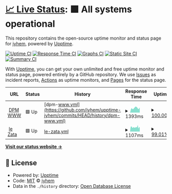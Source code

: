 # [📈 Live Status](https://demo.upptime.js.org): <!--live status--> **🟩 All systems operational**

This repository contains the open-source uptime monitor and status page for [jyhem](https://demo.upptime.js.org), powered by [Upptime](https://github.com/upptime/upptime).

[![Uptime CI](https://github.com/jyhem/upptime-jyhem/workflows/Uptime%20CI/badge.svg)](https://github.com/jyhem/upptime-jyhem/actions?query=workflow%3A%22Uptime+CI%22)
[![Response Time CI](https://github.com/jyhem/upptime-jyhem/workflows/Response%20Time%20CI/badge.svg)](https://github.com/jyhem/upptime-jyhem/actions?query=workflow%3A%22Response+Time+CI%22)
[![Graphs CI](https://github.com/jyhem/upptime-jyhem/workflows/Graphs%20CI/badge.svg)](https://github.com/jyhem/upptime-jyhem/actions?query=workflow%3A%22Graphs+CI%22)
[![Static Site CI](https://github.com/jyhem/upptime-jyhem/workflows/Static%20Site%20CI/badge.svg)](https://github.com/jyhem/upptime-jyhem/actions?query=workflow%3A%22Static+Site+CI%22)
[![Summary CI](https://github.com/jyhem/upptime-jyhem/workflows/Summary%20CI/badge.svg)](https://github.com/jyhem/upptime-jyhem/actions?query=workflow%3A%22Summary+CI%22)

With [Upptime](https://upptime.js.org), you can get your own unlimited and free uptime monitor and status page, powered entirely by a GitHub repository. We use [Issues](https://github.com/jyhem/upptime-jyhem/issues) as incident reports, [Actions](https://github.com/jyhem/upptime-jyhem/actions) as uptime monitors, and [Pages](https://demo.upptime.js.org) for the status page.

<!--start: status pages-->
<!-- This summary is generated by Upptime (https://github.com/upptime/upptime) -->
<!-- Do not edit this manually, your changes will be overwritten -->
<!-- prettier-ignore -->
| URL | Status | History | Response Time | Uptime |
| --- | ------ | ------- | ------------- | ------ |
| <img alt="" src="https://icons.duckduckgo.com/ip3/dpm.univ-grenoble-alpes.fr.ico" height="13"> [DPM WWW](https://dpm.univ-grenoble-alpes.fr) | 🟩 Up | [dpm-www.yml](https://github.com/jyhem/upptime-jyhem/commits/HEAD/history/dpm-www.yml) | <details><summary><img alt="Response time graph" src="./graphs/dpm-www/response-time-week.png" height="20"> 1393ms</summary><br><a href="https://jyhem.github.io/upptime-jyhem/history/dpm-www"><img alt="Response time 1358" src="https://img.shields.io/endpoint?url=https%3A%2F%2Fraw.githubusercontent.com%2Fjyhem%2Fupptime-jyhem%2FHEAD%2Fapi%2Fdpm-www%2Fresponse-time.json"></a><br><a href="https://jyhem.github.io/upptime-jyhem/history/dpm-www"><img alt="24-hour response time 1547" src="https://img.shields.io/endpoint?url=https%3A%2F%2Fraw.githubusercontent.com%2Fjyhem%2Fupptime-jyhem%2FHEAD%2Fapi%2Fdpm-www%2Fresponse-time-day.json"></a><br><a href="https://jyhem.github.io/upptime-jyhem/history/dpm-www"><img alt="7-day response time 1393" src="https://img.shields.io/endpoint?url=https%3A%2F%2Fraw.githubusercontent.com%2Fjyhem%2Fupptime-jyhem%2FHEAD%2Fapi%2Fdpm-www%2Fresponse-time-week.json"></a><br><a href="https://jyhem.github.io/upptime-jyhem/history/dpm-www"><img alt="30-day response time 1248" src="https://img.shields.io/endpoint?url=https%3A%2F%2Fraw.githubusercontent.com%2Fjyhem%2Fupptime-jyhem%2FHEAD%2Fapi%2Fdpm-www%2Fresponse-time-month.json"></a><br><a href="https://jyhem.github.io/upptime-jyhem/history/dpm-www"><img alt="1-year response time 1349" src="https://img.shields.io/endpoint?url=https%3A%2F%2Fraw.githubusercontent.com%2Fjyhem%2Fupptime-jyhem%2FHEAD%2Fapi%2Fdpm-www%2Fresponse-time-year.json"></a></details> | <details><summary><a href="https://jyhem.github.io/upptime-jyhem/history/dpm-www">100.00%</a></summary><a href="https://jyhem.github.io/upptime-jyhem/history/dpm-www"><img alt="All-time uptime 99.94%" src="https://img.shields.io/endpoint?url=https%3A%2F%2Fraw.githubusercontent.com%2Fjyhem%2Fupptime-jyhem%2FHEAD%2Fapi%2Fdpm-www%2Fuptime.json"></a><br><a href="https://jyhem.github.io/upptime-jyhem/history/dpm-www"><img alt="24-hour uptime 100.00%" src="https://img.shields.io/endpoint?url=https%3A%2F%2Fraw.githubusercontent.com%2Fjyhem%2Fupptime-jyhem%2FHEAD%2Fapi%2Fdpm-www%2Fuptime-day.json"></a><br><a href="https://jyhem.github.io/upptime-jyhem/history/dpm-www"><img alt="7-day uptime 100.00%" src="https://img.shields.io/endpoint?url=https%3A%2F%2Fraw.githubusercontent.com%2Fjyhem%2Fupptime-jyhem%2FHEAD%2Fapi%2Fdpm-www%2Fuptime-week.json"></a><br><a href="https://jyhem.github.io/upptime-jyhem/history/dpm-www"><img alt="30-day uptime 100.00%" src="https://img.shields.io/endpoint?url=https%3A%2F%2Fraw.githubusercontent.com%2Fjyhem%2Fupptime-jyhem%2FHEAD%2Fapi%2Fdpm-www%2Fuptime-month.json"></a><br><a href="https://jyhem.github.io/upptime-jyhem/history/dpm-www"><img alt="1-year uptime 99.93%" src="https://img.shields.io/endpoint?url=https%3A%2F%2Fraw.githubusercontent.com%2Fjyhem%2Fupptime-jyhem%2FHEAD%2Fapi%2Fdpm-www%2Fuptime-year.json"></a></details>
| <img alt="" src="https://icons.duckduckgo.com/ip3/zata.free.fr.ico" height="13"> [le Zata](http://zata.free.fr) | 🟩 Up | [le-zata.yml](https://github.com/jyhem/upptime-jyhem/commits/HEAD/history/le-zata.yml) | <details><summary><img alt="Response time graph" src="./graphs/le-zata/response-time-week.png" height="20"> 1107ms</summary><br><a href="https://jyhem.github.io/upptime-jyhem/history/le-zata"><img alt="Response time 1198" src="https://img.shields.io/endpoint?url=https%3A%2F%2Fraw.githubusercontent.com%2Fjyhem%2Fupptime-jyhem%2FHEAD%2Fapi%2Fle-zata%2Fresponse-time.json"></a><br><a href="https://jyhem.github.io/upptime-jyhem/history/le-zata"><img alt="24-hour response time 964" src="https://img.shields.io/endpoint?url=https%3A%2F%2Fraw.githubusercontent.com%2Fjyhem%2Fupptime-jyhem%2FHEAD%2Fapi%2Fle-zata%2Fresponse-time-day.json"></a><br><a href="https://jyhem.github.io/upptime-jyhem/history/le-zata"><img alt="7-day response time 1107" src="https://img.shields.io/endpoint?url=https%3A%2F%2Fraw.githubusercontent.com%2Fjyhem%2Fupptime-jyhem%2FHEAD%2Fapi%2Fle-zata%2Fresponse-time-week.json"></a><br><a href="https://jyhem.github.io/upptime-jyhem/history/le-zata"><img alt="30-day response time 1409" src="https://img.shields.io/endpoint?url=https%3A%2F%2Fraw.githubusercontent.com%2Fjyhem%2Fupptime-jyhem%2FHEAD%2Fapi%2Fle-zata%2Fresponse-time-month.json"></a><br><a href="https://jyhem.github.io/upptime-jyhem/history/le-zata"><img alt="1-year response time 1236" src="https://img.shields.io/endpoint?url=https%3A%2F%2Fraw.githubusercontent.com%2Fjyhem%2Fupptime-jyhem%2FHEAD%2Fapi%2Fle-zata%2Fresponse-time-year.json"></a></details> | <details><summary><a href="https://jyhem.github.io/upptime-jyhem/history/le-zata">99.01%</a></summary><a href="https://jyhem.github.io/upptime-jyhem/history/le-zata"><img alt="All-time uptime 99.71%" src="https://img.shields.io/endpoint?url=https%3A%2F%2Fraw.githubusercontent.com%2Fjyhem%2Fupptime-jyhem%2FHEAD%2Fapi%2Fle-zata%2Fuptime.json"></a><br><a href="https://jyhem.github.io/upptime-jyhem/history/le-zata"><img alt="24-hour uptime 94.37%" src="https://img.shields.io/endpoint?url=https%3A%2F%2Fraw.githubusercontent.com%2Fjyhem%2Fupptime-jyhem%2FHEAD%2Fapi%2Fle-zata%2Fuptime-day.json"></a><br><a href="https://jyhem.github.io/upptime-jyhem/history/le-zata"><img alt="7-day uptime 99.01%" src="https://img.shields.io/endpoint?url=https%3A%2F%2Fraw.githubusercontent.com%2Fjyhem%2Fupptime-jyhem%2FHEAD%2Fapi%2Fle-zata%2Fuptime-week.json"></a><br><a href="https://jyhem.github.io/upptime-jyhem/history/le-zata"><img alt="30-day uptime 98.03%" src="https://img.shields.io/endpoint?url=https%3A%2F%2Fraw.githubusercontent.com%2Fjyhem%2Fupptime-jyhem%2FHEAD%2Fapi%2Fle-zata%2Fuptime-month.json"></a><br><a href="https://jyhem.github.io/upptime-jyhem/history/le-zata"><img alt="1-year uptime 99.41%" src="https://img.shields.io/endpoint?url=https%3A%2F%2Fraw.githubusercontent.com%2Fjyhem%2Fupptime-jyhem%2FHEAD%2Fapi%2Fle-zata%2Fuptime-year.json"></a></details>

<!--end: status pages-->

[**Visit our status website →**](https://demo.upptime.js.org)

## 📄 License

- Powered by: [Upptime](https://github.com/upptime/upptime)
- Code: [MIT](./LICENSE) © [jyhem](https://demo.upptime.js.org)
- Data in the `./history` directory: [Open Database License](https://opendatacommons.org/licenses/odbl/1-0/)
